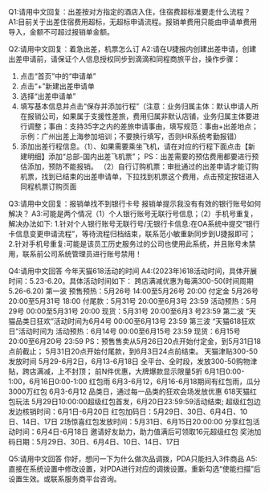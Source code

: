 Q1:请用中文回复：出差按对方指定的酒店入住，住宿费超标准要走什么流程？
A1:目前关于出差住宿费用超标，无超标申请流程。报销单费用只能由申请单费用导入，金额不可超过报销单金额。

Q2:请用中文回复：着急出差，机票怎么订
A2:请在U捷报内创建出差申请，创建出差申请前，请保证个人信息授权同步到滴滴和同程商旅平台，操作步骤：
1. 点击“首页”中的“申请单”
2. 点击“+”新建出差申请单
3. 选择“出差申请单”
4. 填写基本信息并点击“保存并添加行程”（注意：业务归属主体：默认申请人所在报销公司，如果属于支援性差旅，费用归属非默认店铺，业务归属主体要进行调整；事由：支持35字之内的差旅申请事由，填写规范：事由+出差地点；示例：广州出差上海参加培训；不要换行填写，否则HR系统考勤报错）
5. 添加出差行程信息。（1）、如果需要乘坐飞机，请在对应的行程下面点击【新建明细】添加“总部-国内出差飞机票”； PS：出差需要的预估费用都要进行预估添加，预防不能报销。
（2）自行订购机票：审批通过的出差申请才能订购机票，找到已结束的出差申请单，下拉找到机票这个费用，点击预定按钮进入同程机票订购页面

Q3:请用中文回复：报销单找不到银行卡号 报销单提示我没有有效的银行账号如何解决？
A3:可能是两个情况（1）个人银行账号无联行号信息；（2）手机号重复，解决办法如下:
1.针对个人银行账号无联行号/无银行卡信息:在OA系统中提交“银行卡信息变更申请流程”，等待流程归档结束，联系范小敏重新同步到U捷报即可；
2.针对手机号重复:可能是该员工历史服务过的公司也使用此系统，并且账号未禁用，联系前公司系统管理员进行账号禁用！

Q4:请用中文回答 今年天猫618活动的时间
A4:(2023年)618活动时间，具体开展时间：5.23-6.20。具体活动时间如下：
跨店满减优惠为每满300-50(时间周期5.26-6.20)
第一波
预售预热：5月26号 14:00至5月26号 20:00
付定金 5月26号 20:00至5月31号 18:00
付尾款：5月31号 20:00至6月3号 23:59
活动预热：5月29号 00:00至5月31号 20:00
现货：5月31号 20:00至6月3 号23:59
第二波
“天猫品类日狂欢”活动时间为6月4号 00:00至6月13号 23:59
第三波
“天猫618狂欢日”活动时间为
活动预热：6月14号 00:00至6月15号 23:59
现货：6月15号 20:00至6月20号 23:59
PS：预售售卖从5月26日20点开始付定金，到5月31日18点前截止； 5月31日20点开始付尾款，到6月3日24点前结束。
天猫津贴300-50发放时间
5月29-6月2日，6月13-6月18日
全平台、全时段，发放300-50购物津贴，跨店满减，上不封顶；
前N件优惠，大牌爆款显示限量5折
6月1日0:00-1:00，6月16日0:00-1:00
红包雨
6月3-6月12，6月16-6月18期间有红包雨，瓜分3000万红包
6月3-6月12 品类日，通过每一品类的狂欢会场发放优惠
618天猫红包玩法
5月29日10:00:00超级红包首发，6月20日23:59:59活动结束;
超级红包边发边核销时间：6月1日-6月20日
红包加码日：5月29日、30日、6月4日、10日、14日、17日
2场惊喜红包发放时间：5月31日、6月15日20:00:00
分享红包活动时间：6月4日-6月18日
邀请好友助力，助力值满后可领取16元超级红包
奖池加码日期：5月29日、30日、6月4日、10日、14日、17日

Q5:请用中文回答 你好，想问一下为什么做次品调拨，PDA只能扫入3件商品
A5:直接在系统设置中修改设置，对PDA进行对应的调拨设置。重新勾选“使能扫描”后设置生效。或联系服务商平台咨询。
